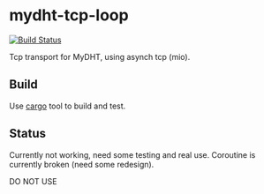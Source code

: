 mydht-tcp-loop
==============

[![Build Status](https://travis-ci.org/cheme/mydht-tcp-loop.svg?branch=master)](https://travis-ci.org/cheme/mydht-tcp-loop)


Tcp transport for MyDHT, using asynch tcp (mio).


Build
-----

Use [cargo](http://crates.io) tool to build and test.

Status
------

Currently not working, need some testing and real use.
Coroutine is currently broken (need some redesign).

DO NOT USE

